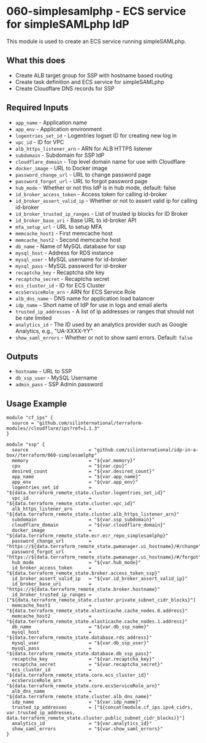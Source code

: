 # 060-simplesamlphp - ECS service for simpleSAMLphp IdP
This module is used to create an ECS service running simpleSAMLphp.

## What this does

 - Create ALB target group for SSP with hostname based routing
 - Create task definition and ECS service for simpleSAMLphp
 - Create Cloudflare DNS records for SSP

## Required Inputs

 - `app_name` - Application name
 - `app_env` - Application environment
 - `logentries_set_id` - Logentries logset ID for creating new log in
 - `vpc_id` - ID for VPC
 - `alb_https_listener_arn` - ARN for ALB HTTPS listener
 - `subdomain` - Subdomain for SSP IdP
 - `cloudflare_domain` - Top level domain name for use with Cloudflare
 - `docker_image` - URL to Docker image
 - `password_change_url` - URL to change password page
 - `password_forgot_url` - URL to forgot password page
 - `hub_mode` - Whether or not this IdP is in hub mode, default: false
 - `id_broker_access_token` - Access token for calling id-broker
 - `id_broker_assert_valid_ip` - Whether or not to assert valid ip for calling id-broker
 - `id_broker_trusted_ip_ranges` - List of trusted ip blocks for ID Broker
 - `id_broker_base_uri` - Base URL to id-broker API
 - `mfa_setup_url` - URL to setup MFA
 - `memcache_host1` - First memcache host
 - `memcache_host2` - Second memcache host
 - `db_name` - Name of MySQL database for ssp
 - `mysql_host` - Address for RDS instance
 - `mysql_user` - MySQL username for id-broker
 - `mysql_pass` - MySQL password for id-broker
 - `recaptcha_key` - Recaptcha site key
 - `recaptcha_secret` - Recaptcha secret
 - `ecs_cluster_id` - ID for ECS Cluster
 - `ecsServiceRole_arn` - ARN for ECS Service Role
 - `alb_dns_name` - DNS name for application load balancer
 - `idp_name` - Short name of IdP for use in logs and email alerts
 - `trusted_ip_addresses` - A list of ip addresses or ranges that should not be rate limited
 - `analytics_id` - The ID used by an analytics provider such as Google Analytics, e.g., "UA-XXXX-YY"
 - `show_saml_errors` - Whether or not to show saml errors. Default: `false`

## Outputs

 - `hostname` - URL to SSP
 - `db_ssp_user` - MySQL Username
 - `admin_pass` - SSP Admin password

## Usage Example

```hcl
module "cf_ips" {
  source = "github.com/silinternational/terraform-modules//cloudflare/ips?ref=1.1.3"
}

module "ssp" {
  source                      = "github.com/silinternational/idp-in-a-box//terraform/060-simplesamlphp"
  memory                      = "${var.memory}"
  cpu                         = "${var.cpu}"
  desired_count               = "${var.desired_count}"
  app_name                    = "${var.app_name}"
  app_env                     = "${var.app_env}"
  logentries_set_id           = "${data.terraform_remote_state.cluster.logentries_set_id}"
  vpc_id                      = "${data.terraform_remote_state.cluster.vpc_id}"
  alb_https_listener_arn      = "${data.terraform_remote_state.cluster.alb_https_listener_arn}"
  subdomain                   = "${var.ssp_subdomain}"
  cloudflare_domain           = "${var.cloudflare_domain}"
  docker_image                = "${data.terraform_remote_state.ecr.ecr_repo_simplesamlphp}"
  password_change_url         = "https://${data.terraform_remote_state.pwmanager.ui_hostname}/#/change"
  password_forgot_url         = "https://${data.terraform_remote_state.pwmanager.ui_hostname}/#/forgot"
  hub_mode                    = "${var.hub_mode}"
  id_broker_access_token      = "${data.terraform_remote_state.broker.access_token_ssp}"
  id_broker_assert_valid_ip   = "${var.id_broker_assert_valid_ip}"
  id_broker_base_uri          = "https://${data.terraform_remote_state.broker.hostname}"
  id_broker_trusted_ip_ranges = ["${data.terraform_remote_state.cluster.private_subnet_cidr_blocks}"]
  memcache_host1              = "${data.terraform_remote_state.elasticache.cache_nodes.0.address}"
  memcache_host2              = "${data.terraform_remote_state.elasticache.cache_nodes.1.address}"
  db_name                     = "${var.db_ssp_name}"
  mysql_host                  = "${data.terraform_remote_state.database.rds_address}"
  mysql_user                  = "${var.db_ssp_user}"
  mysql_pass                  = "${data.terraform_remote_state.database.db_ssp_pass}"
  recaptcha_key               = "${var.recaptcha_key}"
  recaptcha_secret            = "${var.recaptcha_secret}"
  ecs_cluster_id              = "${data.terraform_remote_state.core.ecs_cluster_id}"
  ecsServiceRole_arn          = "${data.terraform_remote_state.core.ecsServiceRole_arn}"
  alb_dns_name                = "${data.terraform_remote_state.cluster.alb_dns_name}"
  idp_name                    = "${var.idp_name}"
  trusted_ip_addresses        = ["${concat(module.cf_ips.ipv4_cidrs, var.trusted_ip_addresses, data.terraform_remote_state.cluster.public_subnet_cidr_blocks)}"]
  analytics_id                = "${var.analytics_id}"
  show_saml_errors            = "${var.show_saml_errors}"
}
```
